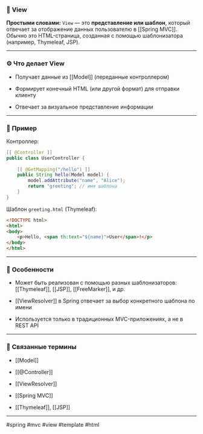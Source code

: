 ### 🧾 **View**

**Простыми словами:** `View` — это **представление или шаблон**, который отвечает за отображение данных пользователю в [[Spring MVC]]. Обычно это HTML-страница, созданная с помощью шаблонизатора (например, Thymeleaf, JSP).

---

### ⚙️ **Что делает View**

- Получает данные из [[Model]] (переданные контроллером)
    
- Формирует конечный HTML (или другой формат) для отправки клиенту
    
- Отвечает за визуальное представление информации
    

---

### 📌 **Пример**

Контроллер:

```java
[[ @Controller ]]
public class UserController {
    
    [[ @GetMapping("/hello") ]]
    public String hello(Model model) {
        model.addAttribute("name", "Alice");
        return "greeting"; // имя шаблона
    }
}
```

Шаблон `greeting.html` (Thymeleaf):

```html
<!DOCTYPE html>
<html>
<body>
    <p>Hello, <span th:text="${name}">User</span>!</p>
</body>
</html>
```

---

### 🧠 **Особенности**

- Может быть реализован с помощью разных шаблонизаторов: [[Thymeleaf]], [[JSP]], [[FreeMarker]], и др.
    
- [[ViewResolver]] в Spring отвечает за выбор конкретного шаблона по имени
    
- Используется только в традиционных MVC-приложениях, а не в REST API
    

---

### 🔗 **Связанные термины**

- [[Model]]
    
- [[@Controller]]
    
- [[ViewResolver]]
    
- [[Spring MVC]]
    
- [[Thymeleaf]], [[JSP]]
    

---

#spring #mvc #view #template #html